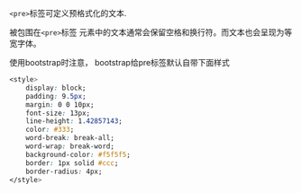 `<pre>`标签可定义预格式化的文本.

被包围在`<pre>`标签 元素中的文本通常会保留空格和换行符。而文本也会呈现为等宽字体。

使用bootstrap时注意， bootstrap给pre标签默认自带下面样式

```css
<style>    
    display: block;
    padding: 9.5px;
    margin: 0 0 10px;
    font-size: 13px;
    line-height: 1.42857143;
    color: #333;
    word-break: break-all;
    word-wrap: break-word;
    background-color: #f5f5f5;
    border: 1px solid #ccc;
    border-radius: 4px;
</style>
```



